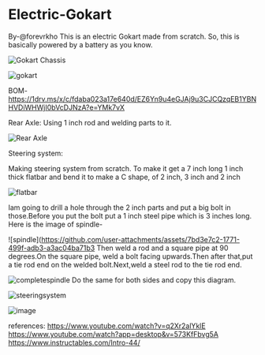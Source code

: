 # Electric-Gokart
By-@forevrkho
This is an electric Gokart made from scratch.
So, this is basically powered by a battery as you know.

![Gokart Chassis](https://github.com/user-attachments/assets/6bc0aa68-4703-477e-aa0e-e66fc414e696)

![gokart](https://github.com/user-attachments/assets/c73a678a-3193-4904-a5fa-24b16ba28781)

BOM-https://1drv.ms/x/c/fdaba023a17e640d/EZ6Yn9u4eGJAj9u3CJCQzqEB1YBNHVDiWHWjI0bVcDJNzA?e=YMk7vX


Rear Axle:
Using 1 inch rod and welding parts to it.

![Rear Axle](https://github.com/user-attachments/assets/b8e5853f-1588-4c56-9372-55da5970f5aa)


Steering system:

Making steering system from scratch. To make it get a 7 inch long 1 inch thick flatbar and bend it to make a C shape, of 2 inch, 3 inch and 2 inch

![flatbar](https://github.com/user-attachments/assets/a3cba9f8-bdfe-433d-bfff-c479f340fe23)

Iam going to drill a hole through the 2 inch parts and put a big bolt in those.Before you put the bolt put a 1 inch steel pipe which is 3 inches long.
Here is the image of spindle-

![spindle](https://github.com/user-attachments/assets/7bd3e7c2-1771-499f-adb3-a3ac04ba71b3
Then weld a rod and a square pipe at 90 degrees.On the square pipe, weld a bolt facing upwards.Then after that,put a tie rod end on the welded bolt.Next,weld a steel rod to the tie rod end.

![completespindle](https://github.com/user-attachments/assets/71497053-b3db-4711-a225-b80081c563cb)
Do the same for both sides and copy this diagram.

![steeringsystem](https://github.com/user-attachments/assets/f4368217-a089-4b7e-a919-08dd8c491675)

![image](https://github.com/user-attachments/assets/110a4da9-a003-41ff-a917-3337d25ccb23)

references:
https://www.youtube.com/watch?v=q2Xr2alYklE
https://www.youtube.com/watch?app=desktop&v=573KfFbvg5A
https://www.instructables.com/Intro-44/




